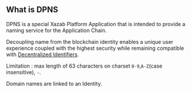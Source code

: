 ## What is DPNS

DPNS is a special Xazab Platform Application that is intended to provide a naming service for the Application Chain.  

Decoupling name from the blockchain identity enables a unique user experience coupled with the highest security while remaining compatible with [Decentralized Identifiers](https://www.w3.org/TR/did-core/).

Limitation : max length of 63 characters on charset `0-9`,`A-Z`(case insensitive), `-`.

Domain names are linked to an Identity.

